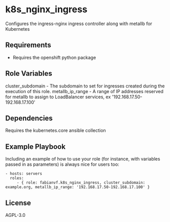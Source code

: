 k8s_nginx_ingress
=========

Configures the ingress-nginx ingress controller along with metallb for Kubernetes

Requirements
------------

- Requires the openshift python package

Role Variables
--------------

cluster_subdomain - The subdomain to set for ingresses created during the execution of this role.
metallb_ip_range - A range of IP addresses reserved for metallb to assign to LoadBalancer services, ex '192.168.17.50-192.168.17.100'

Dependencies
------------

Requires the kubernetes.core ansible collection

Example Playbook
----------------

Including an example of how to use your role (for instance, with variables passed in as parameters) is always nice for users too:

    - hosts: servers
      roles:
         - { role: fabianvf.k8s_nginx_ingress, cluster_subdomain: example.org, metallb_ip_range: '192.168.17.50-192.168.17.100' }

License
-------

AGPL-3.0

